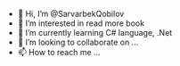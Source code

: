 - 👋 Hi, I’m @SarvarbekQobilov
- 👀 I’m interested in read more book
- 🌱 I’m currently learning C# language, .Net
- 💞️ I’m looking to collaborate on ...
- 📫 How to reach me ...

<!---
SarvarbekQobilov/SarvarbekQobilov is a ✨ special ✨ repository because its `README.md` (this file) appears on your GitHub profile.
You can click the Preview link to take a look at your changes.
--->
